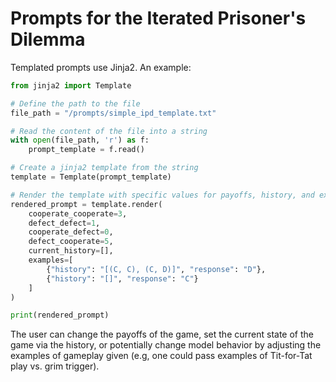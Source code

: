 # Prompts for the Iterated Prisoner's Dilemma

Templated prompts use Jinja2. An example:

```python
from jinja2 import Template

# Define the path to the file
file_path = "/prompts/simple_ipd_template.txt"

# Read the content of the file into a string
with open(file_path, 'r') as f:
    prompt_template = f.read()

# Create a jinja2 template from the string
template = Template(prompt_template)

# Render the template with specific values for payoffs, history, and examples
rendered_prompt = template.render(
    cooperate_cooperate=3,
    defect_defect=1,
    cooperate_defect=0,
    defect_cooperate=5,
    current_history=[],
    examples=[
        {"history": "[(C, C), (C, D)]", "response": "D"},
        {"history": "[]", "response": "C"}
    ]
)

print(rendered_prompt)
```

The user can change the payoffs of the game, set the current state of the game via the history, or potentially change model behavior by adjusting the examples of gameplay given (e.g, one could pass examples of Tit-for-Tat play vs. grim trigger).